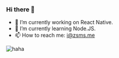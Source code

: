 ### Hi there 👋 

- 🔭 I’m currently working on React Native.
- 🌱 I’m currently learning Node.JS.
- 📫 How to reach me: i@zsms.me

![haha](https://zsms.me/copy.gif)

